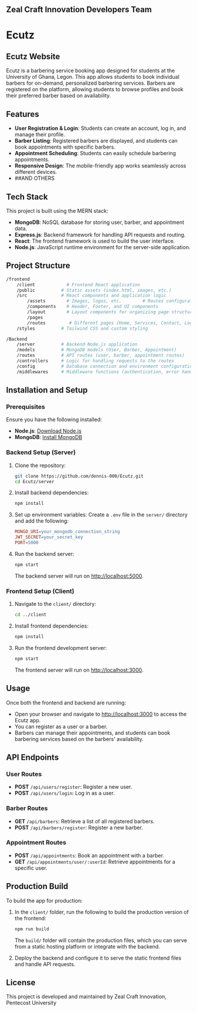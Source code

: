 ## Zeal Craft Innovation Developers Team
# Ecutz

## Ecutz Website
Ecutz is a barbering service booking app designed for students at the University of Ghana, Legon. This app allows students to book individual barbers for on-demand, personalized barbering services. Barbers are registered on the platform, allowing students to browse profiles and book their preferred barber based on availability.

## Features
- **User Registration & Login**: Students can create an account, log in, and manage their profile.
- **Barber Listing**: Registered barbers are displayed, and students can book appointments with specific barbers.
- **Appointment Scheduling**: Students can easily schedule barbering appointments.
- **Responsive Design**: The mobile-friendly app works seamlessly across different devices.
- ##AND OTHERS

## Tech Stack
This project is built using the MERN stack:

- **MongoDB**: NoSQL database for storing user, barber, and appointment data.
- **Express.js**: Backend framework for handling API requests and routing.
- **React**: The frontend framework is used to build the user interface.
- **Node.js**: JavaScript runtime environment for the server-side application.

## Project Structure
```bash
/frontend
    /client            # Frontend React application
    /public          # Static assets (index.html, images, etc.)
    /src             # React components and application logic
        /assets        # Images, logos, etc.        # Routes configuration for page navigation
        /components    # Header, Footer, and UI components
        /layout        # Layout components for organizing page structure
        /pages
        /routes         # Different pages (Home, Services, Contact, Login)
    /styles          # Tailwind CSS and custom styling

/Backend
    /server          # Backend Node.js application
    /models          # MongoDB models (User, Barber, Appointment)
    /routes          # API routes (user, barber, appointment routes)
    /controllers     # Logic for handling requests to the routes
    /config          # Database connection and environment configuration
    /middlewares     # Middleware functions (authentication, error handling)
```
## Installation and Setup

### Prerequisites
Ensure you have the following installed:
- **Node.js**: [Download Node.js](https://nodejs.org/)
- **MongoDB**: [Install MongoDB](https://www.mongodb.com/)

### Backend Setup (Server)
1. Clone the repository:
    ```bash
    git clone https://github.com/dennis-000/Ecutz.git
    cd Ecutz/server
    ```
2. Install backend dependencies:
    ```bash
    npm install
    ```
3. Set up environment variables:
    Create a `.env` file in the `server/` directory and add the following:
    ```makefile
    MONGO_URI=your_mongodb_connection_string
    JWT_SECRET=your_secret_key
    PORT=5000
    ```
4. Run the backend server:
    ```bash
    npm start
    ```
    The backend server will run on [http://localhost:5000](http://localhost:5000).

### Frontend Setup (Client)
1. Navigate to the `client/` directory:
    ```bash
    cd ../client
    ```
2. Install frontend dependencies:
    ```bash
    npm install
    ```
3. Run the frontend development server:
    ```bash
    npm start
    ```
    The frontend server will run on [http://localhost:3000](http://localhost:3000).

## Usage
Once both the frontend and backend are running:
- Open your browser and navigate to [http://localhost:3000](http://localhost:3000) to access the Ecutz app.
- You can register as a user or a barber.
- Barbers can manage their appointments, and students can book barbering services based on the barbers' availability.

## API Endpoints

### User Routes
- **POST** `/api/users/register`: Register a new user.
- **POST** `/api/users/login`: Log in as a user.

### Barber Routes
- **GET** `/api/barbers`: Retrieve a list of all registered barbers.
- **POST** `/api/barbers/register`: Register a new barber.

### Appointment Routes
- **POST** `/api/appointments`: Book an appointment with a barber.
- **GET** `/api/appointments/user/:userId`: Retrieve appointments for a specific user.

## Production Build
To build the app for production:
1. In the `client/` folder, run the following to build the production version of the frontend:
    ```bash
    npm run build
    ```
    The `build/` folder will contain the production files, which you can serve from a static hosting platform or integrate with the backend.

2. Deploy the backend and configure it to serve the static frontend files and handle API requests.

## License
This project is developed and maintained by Zeal Craft Innovation, Pentecost University
